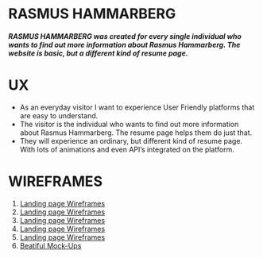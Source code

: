 # RASMUS HAMMARBERG
 
##### RASMUS HAMMARBERG was created for every single individual who wants to find out more information about Rasmus Hammarberg. The website is basic, but a different kind of resume page.
 
# UX
 
* As an everyday visitor I want to experience User Friendly platforms that are easy to understand.
* The visitor is the individual who wants to find out more information about Rasmus Hammarberg. The resume page helps them do just that. 
* They will experience an ordinary, but different kind of resume page. With lots of animations and even API’s integrated on the platform. 

# WIREFRAMES

1. [Landing page Wireframes]()
1. [Landing page Wireframes]()
1. [Landing page Wireframes]()
1. [Landing page Wireframes]()
1. [Landing page Wireframes]()
2. [Beatiful Mock-Ups]()

